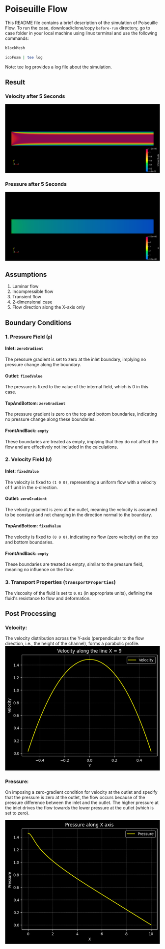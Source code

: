 # Poiseuille Flow

This README file contains a brief description of the simulation of Poiseuille Flow. 
To run the case, download/clone/copy `before-run` directory, go to case folder in your local machine using linux terminal and use the following commands:

```bash
blockMesh
```
```bash
icoFoam | tee log
```
Note: tee log provides a log file about the simulation.



## Result

### Velocity after 5 Seconds
![Velocity](velocity.png)

### Pressure after 5 Seconds
![Pressure](pressure.png)

## Assumptions
1. Laminar flow
2. Incompressible flow
3. Transient flow
4. 2-dimensional case
5. Flow direction along the X-axis only

## Boundary Conditions

### 1. Pressure Field (`p`)

#### Inlet: `zeroGradient`
The pressure gradient is set to zero at the inlet boundary, implying no pressure change along the boundary.

#### Outlet: `fixedValue`
The pressure is fixed to the value of the internal field, which is 0 in this case.

#### TopAndBottom: `zeroGradient`
The pressure gradient is zero on the top and bottom boundaries, indicating no pressure change along these boundaries.

#### FrontAndBack: `empty`
These boundaries are treated as empty, implying that they do not affect the flow and are effectively not included in the calculations.

### 2. Velocity Field (`U`)

#### Inlet: `fixedValue`
The velocity is fixed to `(1 0 0)`, representing a uniform flow with a velocity of 1 unit in the x-direction.

#### Outlet: `zeroGradient`
The velocity gradient is zero at the outlet, meaning the velocity is assumed to be constant and not changing in the direction normal to the boundary.

#### TopAndBottom: `fixedValue`
The velocity is fixed to `(0 0 0)`, indicating no flow (zero velocity) on the top and bottom boundaries.

#### FrontAndBack: `empty`
These boundaries are treated as empty, similar to the pressure field, meaning no influence on the flow.

### 3. Transport Properties (`transportProperties`)

The viscosity of the fluid is set to `0.01` (in appropriate units), defining the fluid's resistance to flow and deformation.

## Post Processing

### Velocity:
The velocity distribution across the Y-axis (perpendicular to the flow direction, i.e., the height of the channel), forms a parabolic profile.
![Velocity across Y axis](velocity-profile-parallel-to-y-axis.png)

### Pressure:
 On imposing a zero-gradient condition for velocity at the outlet and specify that the pressure is zero at the outlet, the flow occurs because of the pressure difference between the inlet and the outlet. The higher pressure at the inlet drives the flow towards the lower pressure at the outlet (which is set to zero).
 
 ![Pressure](pressure-along-x-axis.png)